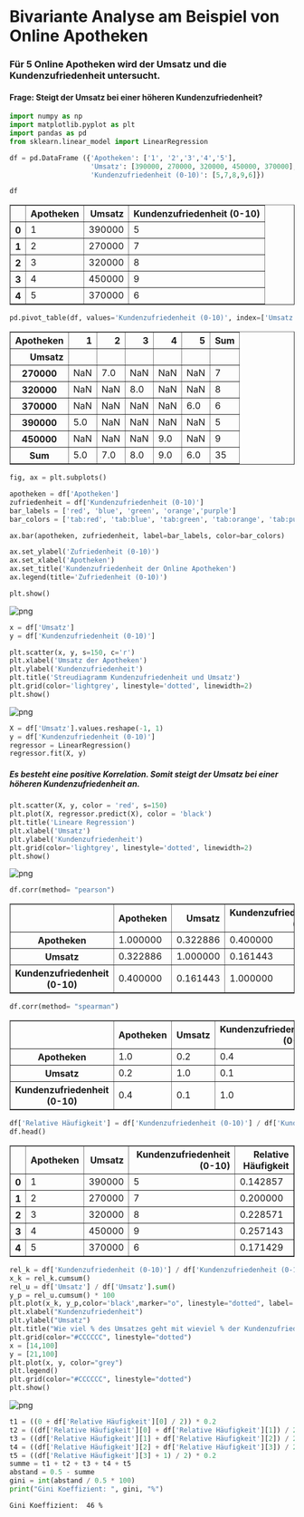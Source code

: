 # Bivariante Analyse am Beispiel von Online Apotheken
### Für 5 Online Apotheken wird der Umsatz und die Kundenzufriedenheit untersucht.
#### Frage: Steigt der Umsatz bei einer höheren Kundenzufriedenheit?


```python
import numpy as np
import matplotlib.pyplot as plt
import pandas as pd
from sklearn.linear_model import LinearRegression
```


```python
df = pd.DataFrame ({'Apotheken': ['1', '2','3','4','5'],
                    'Umsatz': [390000, 270000, 320000, 450000, 370000],
                    'Kundenzufriedenheit (0-10)': [5,7,8,9,6]})
```


```python
df
```




<div>
<style scoped>
    .dataframe tbody tr th:only-of-type {
        vertical-align: middle;
    }

    .dataframe tbody tr th {
        vertical-align: top;
    }

    .dataframe thead th {
        text-align: right;
    }
</style>
<table border="1" class="dataframe">
  <thead>
    <tr style="text-align: right;">
      <th></th>
      <th>Apotheken</th>
      <th>Umsatz</th>
      <th>Kundenzufriedenheit (0-10)</th>
    </tr>
  </thead>
  <tbody>
    <tr>
      <th>0</th>
      <td>1</td>
      <td>390000</td>
      <td>5</td>
    </tr>
    <tr>
      <th>1</th>
      <td>2</td>
      <td>270000</td>
      <td>7</td>
    </tr>
    <tr>
      <th>2</th>
      <td>3</td>
      <td>320000</td>
      <td>8</td>
    </tr>
    <tr>
      <th>3</th>
      <td>4</td>
      <td>450000</td>
      <td>9</td>
    </tr>
    <tr>
      <th>4</th>
      <td>5</td>
      <td>370000</td>
      <td>6</td>
    </tr>
  </tbody>
</table>
</div>




```python
pd.pivot_table(df, values='Kundenzufriedenheit (0-10)', index=['Umsatz'], columns=['Apotheken'], aggfunc='sum', margins=True, margins_name='Sum')
```




<div>
<style scoped>
    .dataframe tbody tr th:only-of-type {
        vertical-align: middle;
    }

    .dataframe tbody tr th {
        vertical-align: top;
    }

    .dataframe thead th {
        text-align: right;
    }
</style>
<table border="1" class="dataframe">
  <thead>
    <tr style="text-align: right;">
      <th>Apotheken</th>
      <th>1</th>
      <th>2</th>
      <th>3</th>
      <th>4</th>
      <th>5</th>
      <th>Sum</th>
    </tr>
    <tr>
      <th>Umsatz</th>
      <th></th>
      <th></th>
      <th></th>
      <th></th>
      <th></th>
      <th></th>
    </tr>
  </thead>
  <tbody>
    <tr>
      <th>270000</th>
      <td>NaN</td>
      <td>7.0</td>
      <td>NaN</td>
      <td>NaN</td>
      <td>NaN</td>
      <td>7</td>
    </tr>
    <tr>
      <th>320000</th>
      <td>NaN</td>
      <td>NaN</td>
      <td>8.0</td>
      <td>NaN</td>
      <td>NaN</td>
      <td>8</td>
    </tr>
    <tr>
      <th>370000</th>
      <td>NaN</td>
      <td>NaN</td>
      <td>NaN</td>
      <td>NaN</td>
      <td>6.0</td>
      <td>6</td>
    </tr>
    <tr>
      <th>390000</th>
      <td>5.0</td>
      <td>NaN</td>
      <td>NaN</td>
      <td>NaN</td>
      <td>NaN</td>
      <td>5</td>
    </tr>
    <tr>
      <th>450000</th>
      <td>NaN</td>
      <td>NaN</td>
      <td>NaN</td>
      <td>9.0</td>
      <td>NaN</td>
      <td>9</td>
    </tr>
    <tr>
      <th>Sum</th>
      <td>5.0</td>
      <td>7.0</td>
      <td>8.0</td>
      <td>9.0</td>
      <td>6.0</td>
      <td>35</td>
    </tr>
  </tbody>
</table>
</div>




```python
fig, ax = plt.subplots()

apotheken = df['Apotheken']
zufriedenheit = df['Kundenzufriedenheit (0-10)']
bar_labels = ['red', 'blue', 'green', 'orange','purple']
bar_colors = ['tab:red', 'tab:blue', 'tab:green', 'tab:orange', 'tab:purple']

ax.bar(apotheken, zufriedenheit, label=bar_labels, color=bar_colors)

ax.set_ylabel('Zufriedenheit (0-10)')
ax.set_xlabel('Apotheken')
ax.set_title('Kundenzufriedenheit der Online Apotheken')
ax.legend(title='Zufriedenheit (0-10)')

plt.show()
```


    
![png](Readme_files/Readme_5_0.png)
    



```python
x = df['Umsatz']
y = df['Kundenzufriedenheit (0-10)']

plt.scatter(x, y, s=150, c='r')
plt.xlabel('Umsatz der Apotheken')
plt.ylabel('Kundenzufriedenheit')
plt.title('Streudiagramm Kundenzufriedenheit und Umsatz')
plt.grid(color='lightgrey', linestyle='dotted', linewidth=2)
plt.show()
```


    
![png](Readme_files/Readme_6_0.png)
    



```python
X = df['Umsatz'].values.reshape(-1, 1)
y = df['Kundenzufriedenheit (0-10)']
regressor = LinearRegression()
regressor.fit(X, y)
```

##### Es besteht eine positive Korrelation. Somit steigt der Umsatz bei einer höheren Kundenzufriedenheit an.


```python
plt.scatter(X, y, color = 'red', s=150)
plt.plot(X, regressor.predict(X), color = 'black')
plt.title('Lineare Regression')
plt.xlabel('Umsatz')
plt.ylabel('Kundenzufriedenheit')
plt.grid(color='lightgrey', linestyle='dotted', linewidth=2)
plt.show()
```


    
![png](Readme_files/Readme_9_0.png)
    



```python
df.corr(method= "pearson")
```




<div>
<style scoped>
    .dataframe tbody tr th:only-of-type {
        vertical-align: middle;
    }

    .dataframe tbody tr th {
        vertical-align: top;
    }

    .dataframe thead th {
        text-align: right;
    }
</style>
<table border="1" class="dataframe">
  <thead>
    <tr style="text-align: right;">
      <th></th>
      <th>Apotheken</th>
      <th>Umsatz</th>
      <th>Kundenzufriedenheit (0-10)</th>
    </tr>
  </thead>
  <tbody>
    <tr>
      <th>Apotheken</th>
      <td>1.000000</td>
      <td>0.322886</td>
      <td>0.400000</td>
    </tr>
    <tr>
      <th>Umsatz</th>
      <td>0.322886</td>
      <td>1.000000</td>
      <td>0.161443</td>
    </tr>
    <tr>
      <th>Kundenzufriedenheit (0-10)</th>
      <td>0.400000</td>
      <td>0.161443</td>
      <td>1.000000</td>
    </tr>
  </tbody>
</table>
</div>




```python
df.corr(method= "spearman")
```




<div>
<style scoped>
    .dataframe tbody tr th:only-of-type {
        vertical-align: middle;
    }

    .dataframe tbody tr th {
        vertical-align: top;
    }

    .dataframe thead th {
        text-align: right;
    }
</style>
<table border="1" class="dataframe">
  <thead>
    <tr style="text-align: right;">
      <th></th>
      <th>Apotheken</th>
      <th>Umsatz</th>
      <th>Kundenzufriedenheit (0-10)</th>
    </tr>
  </thead>
  <tbody>
    <tr>
      <th>Apotheken</th>
      <td>1.0</td>
      <td>0.2</td>
      <td>0.4</td>
    </tr>
    <tr>
      <th>Umsatz</th>
      <td>0.2</td>
      <td>1.0</td>
      <td>0.1</td>
    </tr>
    <tr>
      <th>Kundenzufriedenheit (0-10)</th>
      <td>0.4</td>
      <td>0.1</td>
      <td>1.0</td>
    </tr>
  </tbody>
</table>
</div>




```python
df['Relative Häufigkeit'] = df['Kundenzufriedenheit (0-10)'] / df['Kundenzufriedenheit (0-10)'].sum()
df.head()
```




<div>
<style scoped>
    .dataframe tbody tr th:only-of-type {
        vertical-align: middle;
    }

    .dataframe tbody tr th {
        vertical-align: top;
    }

    .dataframe thead th {
        text-align: right;
    }
</style>
<table border="1" class="dataframe">
  <thead>
    <tr style="text-align: right;">
      <th></th>
      <th>Apotheken</th>
      <th>Umsatz</th>
      <th>Kundenzufriedenheit (0-10)</th>
      <th>Relative Häufigkeit</th>
    </tr>
  </thead>
  <tbody>
    <tr>
      <th>0</th>
      <td>1</td>
      <td>390000</td>
      <td>5</td>
      <td>0.142857</td>
    </tr>
    <tr>
      <th>1</th>
      <td>2</td>
      <td>270000</td>
      <td>7</td>
      <td>0.200000</td>
    </tr>
    <tr>
      <th>2</th>
      <td>3</td>
      <td>320000</td>
      <td>8</td>
      <td>0.228571</td>
    </tr>
    <tr>
      <th>3</th>
      <td>4</td>
      <td>450000</td>
      <td>9</td>
      <td>0.257143</td>
    </tr>
    <tr>
      <th>4</th>
      <td>5</td>
      <td>370000</td>
      <td>6</td>
      <td>0.171429</td>
    </tr>
  </tbody>
</table>
</div>




```python
rel_k = df['Kundenzufriedenheit (0-10)'] / df['Kundenzufriedenheit (0-10)'].sum() * 100
x_k = rel_k.cumsum()
rel_u = df['Umsatz'] / df['Umsatz'].sum()
y_p = rel_u.cumsum() * 100
plt.plot(x_k, y_p,color='black',marker="o", linestyle="dotted", label='Lorenzkurve')
plt.xlabel("Kundenzufriedenheit")
plt.ylabel("Umsatz")
plt.title("Wie viel % des Umsatzes geht mit wieviel % der Kundenzufriedenheit einher (Lorenzkurve)")
plt.grid(color="#CCCCCC", linestyle="dotted")
x = [14,100]
y = [21,100]
plt.plot(x, y, color="grey")
plt.legend()
plt.grid(color="#CCCCCC", linestyle="dotted")
plt.show()
```


    
![png](Readme_files/Readme_13_0.png)
    



```python
t1 = ((0 + df['Relative Häufigkeit'][0] / 2)) * 0.2
t2 = ((df['Relative Häufigkeit'][0] + df['Relative Häufigkeit'][1]) / 2) * 0.2
t3 = ((df['Relative Häufigkeit'][1] + df['Relative Häufigkeit'][2]) / 2) * 0.2
t4 = ((df['Relative Häufigkeit'][2] + df['Relative Häufigkeit'][3]) / 2) * 0.2
t5 = ((df['Relative Häufigkeit'][3] + 1) / 2) * 0.2
summe = t1 + t2 + t3 + t4 + t5
abstand = 0.5 - summe
gini = int(abstand / 0.5 * 100)
print("Gini Koeffizient: ", gini, "%")
```

    Gini Koeffizient:  46 %

